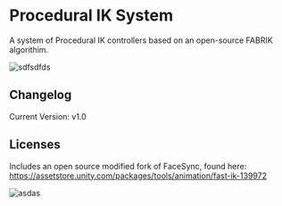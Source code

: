 # Procedural IK System
A system of Procedural IK controllers based on an open-source FABRIK algorithim.

![sdfsdfds](https://user-images.githubusercontent.com/128671881/234217587-68b09f7a-d4e4-4437-a9c7-ddaa4d327e3d.PNG)


## Changelog
Current Version: v1.0

## Licenses
Includes an open source modified fork of FaceSync, found here: https://assetstore.unity.com/packages/tools/animation/fast-ik-139972

![asdas](https://user-images.githubusercontent.com/128671881/234217951-4fe8e988-b9f7-49fc-95ba-3460932ee917.PNG)
